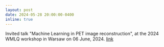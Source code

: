```yaml
---
layout: post
date: 2024-05-28 20:00:00-0400
inline: true
---
```


Invited talk "Machine Learning in PET image reconstruction",
at the 2024 WMLQ workshop in Warsaw on 06 June, 2024. [link](https://events.ncbj.gov.pl/event/314/)
